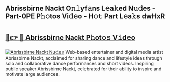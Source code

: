 ## Abrissbirne Nackt O𝚗𝚕yf𝚊ns L𝚎a𝚔ed N𝚞𝚍es - Part-0PE P𝚑𝚘tos Vi𝚍𝚎o - H𝚘𝚝 Part L𝚎a𝚔s dwHxR

# <h2><a href="http://kfbrlj.oniu.top/?m=Abrissbirne+Nackt">🔗👉 🔴 Abrissbirne Nackt P𝚑ot𝚘𝚜 V𝚒d𝚎o</a></h2>

[![Abrissbirne Nackt Nu𝚍e𝚜](https://i.imgur.com/0qMVB7G.gif)](http://kfbrlj.oniu.top/?m=Abrissbirne+Nackt)
Web-based entertainer and digital media artist Abrissbirne Nackt, acclaimed for sharing dance and lifestyle ideas through solo and collaborative dance performances and short videos. Inspiring public speaker Abrissbirne Nackt, celebrated for their ability to inspire and motivate large audiences.  
